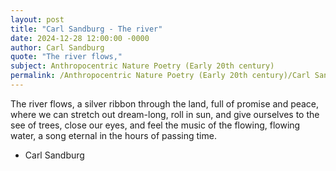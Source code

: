 ```yaml
---
layout: post
title: "Carl Sandburg - The river"
date: 2024-12-28 12:00:00 -0000
author: Carl Sandburg
quote: "The river flows,"
subject: Anthropocentric Nature Poetry (Early 20th century)
permalink: /Anthropocentric Nature Poetry (Early 20th century)/Carl Sandburg/Carl Sandburg - The river
---
```


The river flows,
a silver ribbon through the land,
full of promise and peace,
where we can stretch out dream-long, roll in sun,
and give ourselves to the see of trees,
close our eyes, and feel the music of the flowing, flowing water,
a song eternal in the hours of passing time.

- Carl Sandburg
